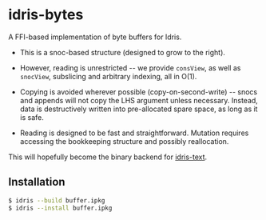 # idris-bytes

A FFI-based implementation of byte buffers for Idris.

* This is a snoc-based structure (designed to grow to the right).

* However, reading is unrestricted -- we provide `consView`,
  as well as `snocView`, subslicing and arbitrary indexing, all in O(1).

* Copying is avoided wherever possible (copy-on-second-write) --
  snocs and appends will not copy the LHS argument unless necessary.
  Instead, data is destructively written into pre-allocated spare space,
  as long as it is safe.

* Reading is designed to be fast and straightforward.
  Mutation requires accessing the bookkeeping structure and possibly reallocation.

This will hopefully become the binary backend for
[idris-text](https://github.com/ziman/text).

## Installation

```bash
$ idris --build buffer.ipkg
$ idris --install buffer.ipkg
```
